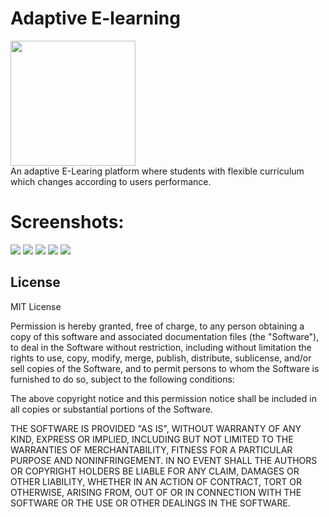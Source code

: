 # Adaptive E-learning
<img src="/screenshots/computer.png" height="200px"/> <br>
An adaptive E-Learing platform where students with flexible curriculum which changes according to users performance.   
# Screenshots:
<img src="/screenshots/1.png" />
<img src="/screenshots/2.png"/>
<img src="/screenshots/3.png" />
<img src="/screenshots/4.png" />
<img src="screenshots/5.png" />

License
-------
MIT License

Permission is hereby granted, free of charge, to any person obtaining a copy
of this software and associated documentation files (the "Software"), to deal
in the Software without restriction, including without limitation the rights
to use, copy, modify, merge, publish, distribute, sublicense, and/or sell
copies of the Software, and to permit persons to whom the Software is
furnished to do so, subject to the following conditions:

The above copyright notice and this permission notice shall be included in all
copies or substantial portions of the Software.

THE SOFTWARE IS PROVIDED "AS IS", WITHOUT WARRANTY OF ANY KIND, EXPRESS OR
IMPLIED, INCLUDING BUT NOT LIMITED TO THE WARRANTIES OF MERCHANTABILITY,
FITNESS FOR A PARTICULAR PURPOSE AND NONINFRINGEMENT. IN NO EVENT SHALL THE
AUTHORS OR COPYRIGHT HOLDERS BE LIABLE FOR ANY CLAIM, DAMAGES OR OTHER
LIABILITY, WHETHER IN AN ACTION OF CONTRACT, TORT OR OTHERWISE, ARISING FROM,
OUT OF OR IN CONNECTION WITH THE SOFTWARE OR THE USE OR OTHER DEALINGS IN THE
SOFTWARE.
